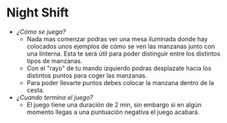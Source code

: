 # Night Shift
- *¿Cómo se juega?*
  - Nada mas comenzar podras ver una mesa iluminada donde hay colocados unos ejemplos de cómo se ven las manzanas junto con una linterna. Esta te será útil para poder distinguir entre los distintos tipos de manzanas.
  - Con el "rayo" de tu mando izquierdo podras desplazate hacia los distintos puntos para coger las manzanas.
  - Para poder llevarte puntos debes colocar la manzana dentro de la cesta.
- *¿Cuando termina el juego?*
  - El juego tiene una duración de 2 min, sin embargo si en algún momento llegas a una puntuación negativa el juego acabará.
